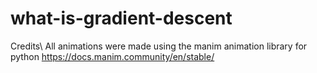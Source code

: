 # what-is-gradient-descent
Credits\ 
All animations were made using the manim animation library for python https://docs.manim.community/en/stable/
